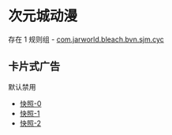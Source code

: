 # 次元城动漫

存在 1 规则组 - [com.jarworld.bleach.bvn.sjm.cyc](/src/apps/com.jarworld.bleach.bvn.sjm.cyc.ts)

## 卡片式广告

默认禁用

- [快照-0](https://i.gkd.li/import/13626949)
- [快照-1](https://i.gkd.li/import/13626950)
- [快照-2](https://i.gkd.li/import/13635410)
